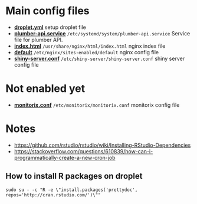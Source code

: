 # Main config files
- **[droplet.yml](./droplet.yml)** setup droplet file
- **[plumber-api.service](./plumber-api.service)** `/etc/systemd/system/plumber-api.service` Service file for plumber API.
- **[index.html](./index.html)** `/usr/share/nginx/html/index.html` nginx index file
- **[default](./default)** `/etc/nginx/sites-enabled/default` nginx config file
- **[shiny-server.conf](./shiny-server.conf)** `/etc/shiny-server/shiny-server.conf` shiny server config file

# Not enabled yet
- **[monitorix.conf](./monitorix.conf)** `/etc/monitorix/monitorix.conf` monitorix config file

# Notes
- https://github.com/rstudio/rstudio/wiki/Installing-RStudio-Dependencies
- https://stackoverflow.com/questions/610839/how-can-i-programmatically-create-a-new-cron-job

## How to install R packages on droplet
```{r}
sudo su - -c "R -e \"install.packages('prettydoc', repos='http://cran.rstudio.com/')\""
```

